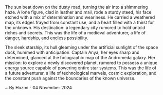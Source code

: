 
The sun beat down on the dusty road, turning the air into a shimmering haze.  A lone figure, clad in leather and mail, rode a sturdy steed, his face etched with a mix of determination and weariness. He carried a weathered map, its edges frayed from constant use, and a heart filled with a thirst for the unknown. His destination: a legendary city rumored to hold untold riches and secrets. This was the life of a medieval adventurer, a life of danger, hardship, and endless possibility. 

The sleek starship, its hull gleaming under the artificial sunlight of the space dock, hummed with anticipation. Captain Anya, her eyes sharp and determined, glanced at the holographic map of the Andromeda galaxy. Her mission: to explore a newly discovered planet, rumored to possess a unique energy source capable of powering entire star systems. This was the life of a future adventurer, a life of technological marvels, cosmic exploration, and the constant push against the boundaries of the known universe. 

~ By Hozmi - 04 November 2024
